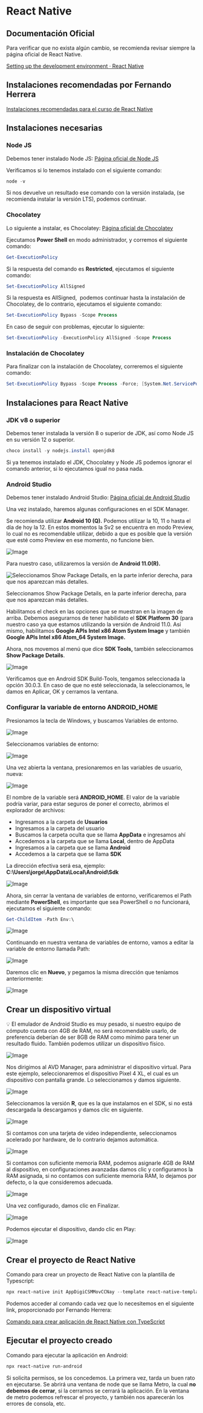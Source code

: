 # React Native

## Documentación Oficial

Para verificar que no exista algún cambio, se recomienda revisar siempre la página oficial de React Native.

[Setting up the development environment · React Native](https://reactnative.dev/docs/environment-setup)

## Instalaciones recomendadas por Fernando Herrera

[Instalaciones recomendadas para el curso de React Native](https://gist.github.com/Klerith/e2c1fe2bcf5bfcd0a12fff653e725284)

## Instalaciones necesarias

### Node JS

Debemos tener instalado Node JS: [Página oficial de Node JS](https://nodejs.org/es/download/)

Verificamos si lo tenemos instalado con el siguiente comando:

```powershell
node -v
```

Si nos devuelve un resultado ese comando con la versión instalada, (se recomienda instalar la versión LTS), podemos continuar.

### Chocolatey

Lo siguiente a instalar, es Chocolatey: [Página oficial de Chocolatey](https://chocolatey.org/)

Ejecutamos **Power Shell** en modo administrador, y corremos el siguiente comando:

```powershell
Get-ExecutionPolicy
```

Si la respuesta del comando es **Restricted**, ejecutamos el siguiente comando:

```powershell
Set-ExecutionPolicy AllSigned
```

Si la respuesta es AllSigned,  podemos continuar hasta la instalación de Chocolatey, de lo contrario, ejecutamos el siguiente comando:

```powershell
Set-ExecutionPolicy Bypass -Scope Process
```

En caso de seguir con problemas, ejecutar lo siguiente:

```powershell
Set-ExecutionPolicy -ExecutionPolicy AllSigned -Scope Process
```

### Instalación de Chocolatey
Para finalizar con la instalación de Chocolatey, correremos el siguiente comando:

```powershell
Set-ExecutionPolicy Bypass -Scope Process -Force; [System.Net.ServicePointManager]::SecurityProtocol = [System.Net.ServicePointManager]::SecurityProtocol -bor 3072; iex ((New-Object System.Net.WebClient).DownloadString('https://community.chocolatey.org/install.ps1'))
```

## Instalaciones para React Native

### JDK v8 o superior

Debemos tener instalada la versión 8 o superior de JDK, así como Node JS en su versión 12 o superior.

```powershell
choco install -y nodejs.install openjdk8
```

Si ya tenemos instalado el JDK, Chocolatey y Node JS podemos ignorar el comando anterior, si lo ejecutamos igual no pasa nada.

### Android Studio

Debemos tener instalado Android Studio: [Página oficial de Android Studio](https://developer.android.com/studio)

Una vez instalado, haremos algunas configuraciones en el SDK Manager.

Se recomienda utilizar **Android 10 (Q).** Podemos utilizar la 10, 11 o hasta el día de hoy la 12. En estos momentos la Sv2 se encuentra en modo Preview, lo cual no es recomendable utilizar, debido a que es posible que la versión que esté como Preview en ese momento, no funcione bien.

![Image](assets/1.png)

Para nuestro caso, utilizaremos la versión de **Android 11.0(R).**

![Seleccionamos Show Package Details, en la parte inferior derecha, para que nos aparezcan más detalles.](assets/2.png)

Seleccionamos Show Package Details, en la parte inferior derecha, para que nos aparezcan más detalles.

Habilitamos el check en las opciones que se muestran en la imagen de arriba. Debemos asegurarnos de tener habilidato el **SDK Platform 30** (para nuestro caso ya que estamos utilizando la versión de Android 11.0. Así mismo, habilitamos **Google APIs Intel x86 Atom System Image** y también **Google APIs Intel x86 Atom_64 System Image.**

Ahora, nos movemos al menú que dice **SDK Tools,** también seleccionamos **Show Package Details**.

![Image](assets/3.png)

Verificamos que en Android SDK Build-Tools, tengamos seleccionada la opción 30.0.3. En caso de que no esté seleccionada, la seleccionamos, le damos en Aplicar, OK y cerramos la ventana.

### Configurar la variable de entorno ANDROID_HOME

Presionamos la tecla de Windows, y buscamos Variables de entorno.

![Image](assets/4.png)

Seleccionamos variables de entorno:

![Image](assets/5.png)

Una vez abierta la ventana, presionaremos en las variables de usuario, nueva:

![Image](assets/6.png)

El nombre de la variable será **ANDROID_HOME**. El valor de la variable podría variar, para estar seguros de poner el correcto, abrimos el explorador de archivos:

- Ingresamos a la carpeta de **Usuarios**
- Ingresamos a la carpeta del usuario
- Buscamos la carpeta oculta que se llama **AppData** e ingresamos ahí
- Accedemos a la carpeta que se llama **Local**, dentro de AppData
- Ingresamos a la carpeta que se llama **Android**
- Accedemos a la carpeta que se llama **SDK**

La dirección efectiva será esa, ejemplo: **C:\Users\jorge\AppData\Local\Android\Sdk**

![Image](assets/7.png)

Ahora, sin cerrar la ventana de variables de entorno, verificaremos el Path mediante **PowerShell**, es importante que sea PowerShell o no funcionará, ejecutamos el siguiente comando:

```powershell
Get-ChildItem -Path Env:\
```

![Image](assets/8.png)

Continuando en nuestra ventana de variables de entorno, vamos a editar la variable de entorno llamada Path:

![Image](assets/9.png)

Daremos clic en **Nuevo**, y pegamos la misma dirección que teníamos anteriormente:

![Image](assets/10.png)

## Crear un dispositivo virtual

<aside>
💡 El emulador de Android Studio es muy pesado, si nuestro equipo de cómputo cuenta con 4GB de RAM, no será recomendable usarlo, de preferencia deberían de ser 8GB de RAM como mínimo para tener un resultado fluido. También podemos utilizar un dispositivo físico.

</aside>

![Image](assets/11.png)

Nos dirigimos al AVD Manager, para administrar el dispositivo virtual. Para este ejemplo, seleccionaremos el dispositivo Pixel 4 XL, el cual es un dispositivo con pantalla grande. Lo seleccionamos y damos siguiente.

![Image](assets/12.png)

Seleccionamos la versión **R**, que es la que instalamos en el SDK, si no está descargada la descargamos y damos clic en siguiente.

![Image](assets/13.png)

Si contamos con una tarjeta de video independiente, seleccionamos acelerado por hardware, de lo contrario dejamos automática.

![Image](assets/14.png)

Si contamos con suficiente memoria RAM, podemos asignarle 4GB de RAM al dispositivo, en configuraciones avanzadas damos clic y configuramos la RAM asignada, si no contamos con suficiente memoria RAM, lo dejamos por defecto, o la que consideremos adecuada.

![Image](assets/15.png)

Una vez configurado, damos clic en Finalizar.

![Image](assets/16.png)

Podemos ejecutar el dispositivo, dando clic en Play:

![Image](assets/17.png)

## Crear el proyecto de React Native

Comando para crear un proyecto de React Native con la plantilla de Typescript:

```powershell
npx react-native init AppDigiCSMMovCCNay --template react-native-template-typescript
```

Podemos acceder al comando cada vez que lo necesitemos en el siguiente link, proporcionado por Fernando Herrera:

[Comando para crear aplicación de React Native con TypeScript](https://gist.github.com/Klerith/89d5288dec7ff254913453d26a63e981)

## Ejecutar el proyecto creado

Comando para ejecutar la aplicación en Android:

```powershell
npx react-native run-android
```

Si solicita permisos, se los concedemos. La primera vez, tarda un buen rato en ejecutarse. Se abrirá una ventana de node que se llama Metro, la cual **no debemos de cerrar**, si la cerramos se cerrará la aplicación. En la ventana de metro podemos refrescar el proyecto, y también nos aparecerán los errores de consola, etc.
